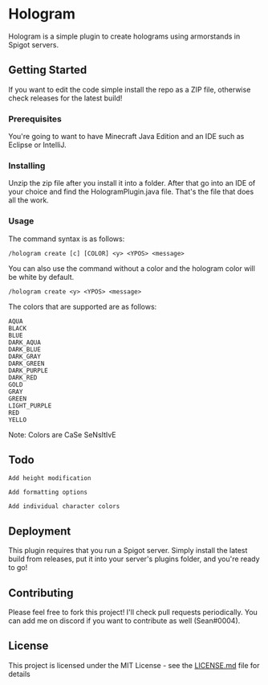 # Hologram

Hologram is a simple plugin to create holograms using armorstands in Spigot servers.  

## Getting Started

If you want to edit the code simple install the repo as a ZIP file, otherwise check releases for the latest build!

### Prerequisites

You're going to want to have Minecraft Java Edition and an IDE such as Eclipse or IntelliJ.

### Installing

Unzip the zip file after you install it into a folder. After that go into an IDE of your choice and find the HologramPlugin.java file. That's the file that does all the work. 

### Usage 

The command syntax is as follows:
```
/hologram create [c] [COLOR] <y> <YPOS> <message>
``` 

You can also use the command without a color and the hologram color will be white by default. 

```
/hologram create <y> <YPOS> <message>
```

The colors that are supported are as follows: 

```
AQUA
BLACK
BLUE
DARK_AQUA
DARK_BLUE
DARK_GRAY
DARK_GREEN
DARK_PURPLE
DARK_RED
GOLD
GRAY
GREEN
LIGHT_PURPLE
RED
YELLO
```
Note: Colors are CaSe SeNsItIvE

## Todo

```
Add height modification

Add formatting options 

Add individual character colors 
```

## Deployment

This plugin requires that you run a Spigot server. Simply install the latest build from releases, put it into your server's plugins folder, and you're ready to go!

## Contributing

Please feel free to fork this project! I'll check pull requests periodically. You can add me on discord if you want to contribute as well (Sean#0004).

## License

This project is licensed under the MIT License - see the [LICENSE.md](https://github.com/sp00p/Hologram/blob/master/LICENSE) file for details

